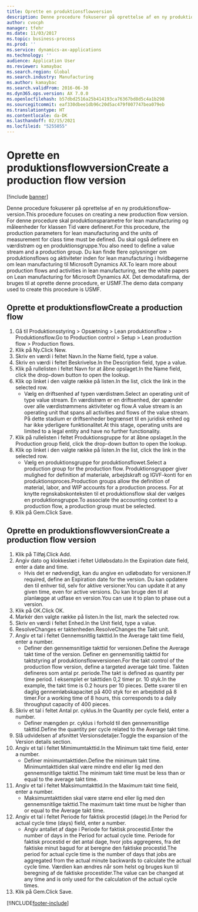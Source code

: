 ```yaml
---
title: Oprette en produktionsflowversion
description: Denne procedure fokuserer på oprettelse af en ny produktionsflow-version.
author: cvocph
manager: tfehr
ms.date: 11/03/2017
ms.topic: business-process
ms.prod: ''
ms.service: dynamics-ax-applications
ms.technology: ''
audience: Application User
ms.reviewer: kamaybac
ms.search.region: Global
ms.search.industry: Manufacturing
ms.author: kamaybac
ms.search.validFrom: 2016-06-30
ms.dyn365.ops.version: AX 7.0.0
ms.openlocfilehash: b57dbd2516a25b414193ca76367bd8d5c4a1b298
ms.sourcegitcommit: eaf330dbee1db96c20d5ac479f007747bea079eb
ms.translationtype: HT
ms.contentlocale: da-DK
ms.lasthandoff: 02/15/2021
ms.locfileid: "5255055"
---
```

# <a name="create-a-production-flow-version"></a><span data-ttu-id="37ec7-103">Oprette en produktionsflowversion</span><span class="sxs-lookup"><span data-stu-id="37ec7-103">Create a production flow version</span></span>

[!include [banner](../../includes/banner.md)]

<span data-ttu-id="37ec7-104">Denne procedure fokuserer på oprettelse af en ny produktionsflow-version.</span><span class="sxs-lookup"><span data-stu-id="37ec7-104">This procedure focuses on creating a new production flow version.</span></span> <span data-ttu-id="37ec7-105">For denne procedure skal produktionsparametre for lean manufacturing og måleenheder for klassen Tid være defineret.</span><span class="sxs-lookup"><span data-stu-id="37ec7-105">For this procedure, the production parameters for lean manufacturing and the units of measurement for class time must be defined.</span></span> <span data-ttu-id="37ec7-106">Du skal også definere en værdistrøm og en produktionsgruppe.</span><span class="sxs-lookup"><span data-stu-id="37ec7-106">You also need to define a value stream and a production group.</span></span> <span data-ttu-id="37ec7-107">Du kan finde flere oplysninger om produktionsflows og aktiviteter inden for lean manufacturing i hvidbøgerne om lean manufacturing til Microsoft Dynamics AX.</span><span class="sxs-lookup"><span data-stu-id="37ec7-107">To learn more about production flows and activities in lean manufacturing, see the white papers on Lean manufacturing for Microsoft Dynamics AX.</span></span> <span data-ttu-id="37ec7-108">Det demodatafirma, der bruges til at oprette denne procedure, er USMF.</span><span class="sxs-lookup"><span data-stu-id="37ec7-108">The demo data company used to create this procedure is USMF.</span></span>


## <a name="create-a-production-flow"></a><span data-ttu-id="37ec7-109">Oprette et produktionsflow</span><span class="sxs-lookup"><span data-stu-id="37ec7-109">Create a production flow</span></span>
1. <span data-ttu-id="37ec7-110">Gå til Produktionsstyring > Opsætning > Lean produktionsflow > Produktionsflow.</span><span class="sxs-lookup"><span data-stu-id="37ec7-110">Go to Production control > Setup > Lean production flow > Production flows.</span></span>
2. <span data-ttu-id="37ec7-111">Klik på Ny.</span><span class="sxs-lookup"><span data-stu-id="37ec7-111">Click New.</span></span>
3. <span data-ttu-id="37ec7-112">Skriv en værdi i feltet Navn.</span><span class="sxs-lookup"><span data-stu-id="37ec7-112">In the Name field, type a value.</span></span>
4. <span data-ttu-id="37ec7-113">Skriv en værdi i feltet Beskrivelse.</span><span class="sxs-lookup"><span data-stu-id="37ec7-113">In the Description field, type a value.</span></span>
5. <span data-ttu-id="37ec7-114">Klik på rullelisten i feltet Navn for at åbne opslaget.</span><span class="sxs-lookup"><span data-stu-id="37ec7-114">In the Name field, click the drop-down button to open the lookup.</span></span>
6. <span data-ttu-id="37ec7-115">Klik op linket i den valgte række på listen.</span><span class="sxs-lookup"><span data-stu-id="37ec7-115">In the list, click the link in the selected row.</span></span>
    * <span data-ttu-id="37ec7-116">Vælg en driftsenhed af typen værdistrøm.</span><span class="sxs-lookup"><span data-stu-id="37ec7-116">Select an operating unit of type value stream.</span></span> <span data-ttu-id="37ec7-117">En værdistrøm er en driftsenhed, der spænder over alle værdistrømmens aktiviteter og flow.</span><span class="sxs-lookup"><span data-stu-id="37ec7-117">A value stream is an operating unit that spans all activities and flows of the value stream.</span></span> <span data-ttu-id="37ec7-118">På dette stadium er driftsenheder begrænset til en juridisk enhed og har ikke yderligere funktionalitet.</span><span class="sxs-lookup"><span data-stu-id="37ec7-118">At this stage, operating units are limited to a legal entity and have no further functionality.</span></span>  
7. <span data-ttu-id="37ec7-119">Klik på rullelisten i feltet Produktionsgruppe for at åbne opslaget.</span><span class="sxs-lookup"><span data-stu-id="37ec7-119">In the Production group field, click the drop-down button to open the lookup.</span></span>
8. <span data-ttu-id="37ec7-120">Klik op linket i den valgte række på listen.</span><span class="sxs-lookup"><span data-stu-id="37ec7-120">In the list, click the link in the selected row.</span></span>
    * <span data-ttu-id="37ec7-121">Vælg en produktionsgruppe for produktionsflowet.</span><span class="sxs-lookup"><span data-stu-id="37ec7-121">Select a production group for the production flow.</span></span> <span data-ttu-id="37ec7-122">Produktionsgrupper giver mulighed for definition af materiale, arbejdskraft og IGVF-konti for en produktionsproces.</span><span class="sxs-lookup"><span data-stu-id="37ec7-122">Production groups allow the definition of material, labor, and WIP accounts for a production process.</span></span> <span data-ttu-id="37ec7-123">For at knytte regnskabskonteksten til et produktionsflow skal der vælges en produktionsgruppe.</span><span class="sxs-lookup"><span data-stu-id="37ec7-123">To associate the accounting context to a production flow, a production group must be selected.</span></span>  
9. <span data-ttu-id="37ec7-124">Klik på Gem.</span><span class="sxs-lookup"><span data-stu-id="37ec7-124">Click Save.</span></span>

## <a name="create-a-production-flow-version"></a><span data-ttu-id="37ec7-125">Oprette en produktionsflowversion</span><span class="sxs-lookup"><span data-stu-id="37ec7-125">Create a production flow version</span></span>
1. <span data-ttu-id="37ec7-126">Klik på Tilføj.</span><span class="sxs-lookup"><span data-stu-id="37ec7-126">Click Add.</span></span>
2. <span data-ttu-id="37ec7-127">Angiv dato og klokkeslæt i feltet Udløbsdato.</span><span class="sxs-lookup"><span data-stu-id="37ec7-127">In the Expiration date field, enter a date and time.</span></span>
    * <span data-ttu-id="37ec7-128">Hvis det er nødvendigt, kan du angive en udløbsdato for versionen.</span><span class="sxs-lookup"><span data-stu-id="37ec7-128">If required, define an Expiration date for the version.</span></span> <span data-ttu-id="37ec7-129">Du kan opdatere den til enhver tid, selv for aktive versioner.</span><span class="sxs-lookup"><span data-stu-id="37ec7-129">You can update it at any given time, even for active versions.</span></span> <span data-ttu-id="37ec7-130">Du kan bruge den til at planlægge at udfase en version.</span><span class="sxs-lookup"><span data-stu-id="37ec7-130">You can use it to plan to phase out a version.</span></span>  
3. <span data-ttu-id="37ec7-131">Klik på OK.</span><span class="sxs-lookup"><span data-stu-id="37ec7-131">Click OK.</span></span>
4. <span data-ttu-id="37ec7-132">Markér den valgte række på listen.</span><span class="sxs-lookup"><span data-stu-id="37ec7-132">In the list, mark the selected row.</span></span>
5. <span data-ttu-id="37ec7-133">Skriv en værdi i feltet Enhed.</span><span class="sxs-lookup"><span data-stu-id="37ec7-133">In the Unit field, type a value.</span></span>
6. <span data-ttu-id="37ec7-134">ResolveChanges er taktenheden.</span><span class="sxs-lookup"><span data-stu-id="37ec7-134">ResolveChanges the Takt unit.</span></span>
7. <span data-ttu-id="37ec7-135">Angiv et tal i feltet Gennemsnitlig takttid.</span><span class="sxs-lookup"><span data-stu-id="37ec7-135">In the Average takt time field, enter a number.</span></span>
    * <span data-ttu-id="37ec7-136">Definer den gennemsnitlige takttid for versionen.</span><span class="sxs-lookup"><span data-stu-id="37ec7-136">Define the Average takt time of the version.</span></span> <span data-ttu-id="37ec7-137">Definer en gennemsnitlig takttid for taktstyring af produktionsflowversionen.</span><span class="sxs-lookup"><span data-stu-id="37ec7-137">For the takt control of the production flow version, define a targeted average takt time.</span></span> <span data-ttu-id="37ec7-138">Takten defineres som antal pr. periode.</span><span class="sxs-lookup"><span data-stu-id="37ec7-138">The takt is defined as quantity per time period.</span></span> <span data-ttu-id="37ec7-139">I eksemplet er takttiden 0,2 timer pr. 10 styk.</span><span class="sxs-lookup"><span data-stu-id="37ec7-139">In the example, the takt time is 0.2 hours per 10 pieces.</span></span> <span data-ttu-id="37ec7-140">Dette svarer til en daglig gennemløbskapacitet på 400 styk for en arbejdstid på 8 timer.</span><span class="sxs-lookup"><span data-stu-id="37ec7-140">For a working time of 8 hours, this corresponds to a daily throughput capacity of 400 pieces.</span></span>  
8. <span data-ttu-id="37ec7-141">Skriv et tal i feltet Antal pr. cyklus.</span><span class="sxs-lookup"><span data-stu-id="37ec7-141">In the Quantity per cycle field, enter a number.</span></span>
    * <span data-ttu-id="37ec7-142">Definer mængden pr. cyklus i forhold til den gennemsnitlige takttid.</span><span class="sxs-lookup"><span data-stu-id="37ec7-142">Define the quantity per cycle related to the Average takt time.</span></span>  
9. <span data-ttu-id="37ec7-143">Slå udvidelsen af afsnittet Versionsdetaljer.</span><span class="sxs-lookup"><span data-stu-id="37ec7-143">Toggle the expansion of the Version details section.</span></span>
10. <span data-ttu-id="37ec7-144">Angiv et tal i feltet Mimimumtakttid.</span><span class="sxs-lookup"><span data-stu-id="37ec7-144">In the Minimum takt time field, enter a number.</span></span>
    * <span data-ttu-id="37ec7-145">Definer minimumtakttiden.</span><span class="sxs-lookup"><span data-stu-id="37ec7-145">Define the minimum takt time.</span></span> <span data-ttu-id="37ec7-146">Minimumtakttiden skal være mindre end eller lig med den gennemsnitlige takttid.</span><span class="sxs-lookup"><span data-stu-id="37ec7-146">The minimum takt time must be less than or equal to the average takt time.</span></span>  
11. <span data-ttu-id="37ec7-147">Angiv et tal i feltet Maksimumtakttid.</span><span class="sxs-lookup"><span data-stu-id="37ec7-147">In the Maximum takt time field, enter a number.</span></span>
    * <span data-ttu-id="37ec7-148">Maksimumtakttiden skal være større end eller lig med den gennemsnitlige takttid.</span><span class="sxs-lookup"><span data-stu-id="37ec7-148">The maximum takt time must be higher than or equal to the Average takt time.</span></span>  
12. <span data-ttu-id="37ec7-149">Angiv et tal i feltet Periode for faktisk procestid (dage).</span><span class="sxs-lookup"><span data-stu-id="37ec7-149">In the Period for actual cycle time (days) field, enter a number.</span></span>
    * <span data-ttu-id="37ec7-150">Angiv antallet af dage i Periode for faktisk procestid.</span><span class="sxs-lookup"><span data-stu-id="37ec7-150">Enter the number of days in the Period for actual cycle time.</span></span> <span data-ttu-id="37ec7-151">Periode for faktisk procestid er det antal dage, hvor jobs aggregeres, fra det faktiske minut bagud for at beregne den faktiske procestid.</span><span class="sxs-lookup"><span data-stu-id="37ec7-151">The period for actual cycle time is the number of days that jobs are aggregated from the actual minute backwards to calculate the actual cycle time.</span></span> <span data-ttu-id="37ec7-152">Værdien kan ændres når som helst og bruges kun til beregning af de faktiske procestider.</span><span class="sxs-lookup"><span data-stu-id="37ec7-152">The value can be changed at any time and is only used for the calculation of the actual cycle times.</span></span>  
13. <span data-ttu-id="37ec7-153">Klik på Gem.</span><span class="sxs-lookup"><span data-stu-id="37ec7-153">Click Save.</span></span>



[!INCLUDE[footer-include](../../../includes/footer-banner.md)]